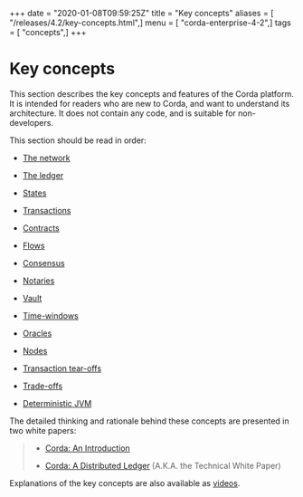 +++
date = "2020-01-08T09:59:25Z"
title = "Key concepts"
aliases = [ "/releases/4.2/key-concepts.html",]
menu = [ "corda-enterprise-4-2",]
tags = [ "concepts",]
+++


# Key concepts

This section describes the key concepts and features of the Corda platform. It is intended for readers who are new to
            Corda, and want to understand its architecture. It does not contain any code, and is suitable for non-developers.

This section should be read in order:


* [The network](key-concepts-ecosystem.md)

* [The ledger](key-concepts-ledger.md)

* [States](key-concepts-states.md)

* [Transactions](key-concepts-transactions.md)

* [Contracts](key-concepts-contracts.md)

* [Flows](key-concepts-flows.md)

* [Consensus](key-concepts-consensus.md)

* [Notaries](key-concepts-notaries.md)

* [Vault](key-concepts-vault.md)

* [Time-windows](key-concepts-time-windows.md)

* [Oracles](key-concepts-oracles.md)

* [Nodes](key-concepts-node.md)

* [Transaction tear-offs](key-concepts-tearoffs.md)

* [Trade-offs](key-concepts-tradeoffs.md)

* [Deterministic JVM](key-concepts-djvm.md)


The detailed thinking and rationale behind these concepts are presented in two white papers:

> 
> 
> * [Corda: An Introduction](_static/corda-introductory-whitepaper.pdf)
> 
> 
> * [Corda: A Distributed Ledger](_static/corda-technical-whitepaper.pdf) (A.K.A. the Technical White Paper)
> 
> 
Explanations of the key concepts are also available as [videos](https://vimeo.com/album/4555732/).


